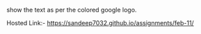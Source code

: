 show the text as per the colored google logo.

Hosted Link:- https://sandeep7032.github.io/assignments/feb-11/

